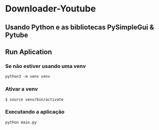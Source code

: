 # Downloader-Youtube

## Usando Python e as bibliotecas PySimpleGui & Pytube

## Run Aplication
### Se não estiver usando uma venv
```
python3 -m venv venv
```
### Ativar a venv
```
$ source venv/bin/activate
```
### Executando a aplicação
```
python main.py
```
